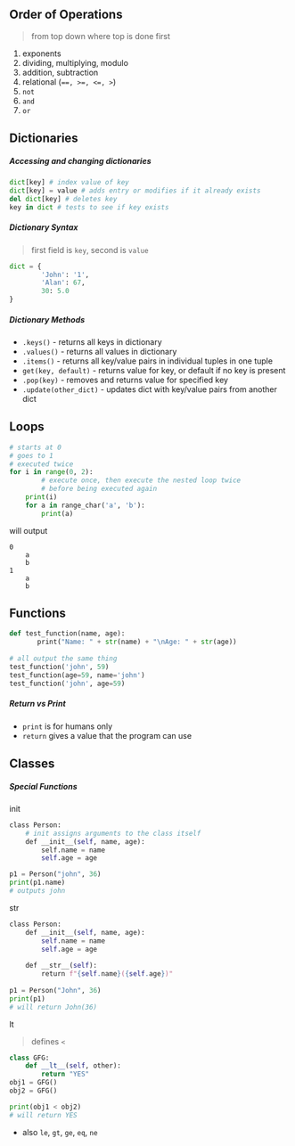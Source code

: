 ## Order of Operations
> from top down where top is done first
1. exponents
2. dividing, multiplying, modulo
3. addition, subtraction
4. relational (`==, >=, <=, >`)
5. `not`
6. `and`
7. `or`
## Dictionaries
##### Accessing and changing dictionaries
```python
dict[key] # index value of key
dict[key] = value # adds entry or modifies if it already exists
del dict[key] # deletes key
key in dict # tests to see if key exists
```
##### Dictionary Syntax
> first field is `key`, second is `value`
```python
dict = {
		'John': '1',
		'Alan': 67,
		30: 5.0
}
```
##### Dictionary Methods
- `.keys()` - returns all keys in dictionary
- `.values()` - returns all values in dictionary
- `.items()` - returns all key/value pairs in individual tuples in one tuple
- `get(key, default)` - returns value for key, or default if no key is present
- `.pop(key)` - removes and returns value for specified key
- `.update(other_dict)` - updates dict with key/value pairs from another dict

## Loops
```python
# starts at 0
# goes to 1
# executed twice
for i in range(0, 2):
		# execute once, then execute the nested loop twice
		# before being executed again
    print(i)
    for a in range_char('a', 'b'):
        print(a)
```
will output
```
0
	a
	b
1
	a
	b
```

## Functions
```python
def test_function(name, age):
	   print("Name: " + str(name) + "\nAge: " + str(age))
  
# all output the same thing
test_function('john', 59)
test_function(age=59, name='john')
test_function('john', age=59)
```
##### Return vs Print
- `print` is for humans only
- `return` gives a value that the program can use
## Classes
##### Special Functions
init
```python
class Person:
	# init assigns arguments to the class itself
	def __init__(self, name, age):  
	    self.name = name  
	    self.age = age

p1 = Person("john", 36)  
print(p1.name)
# outputs john
```
str
```python
class Person:  
	def __init__(self, name, age):  
		self.name = name  
		self.age = age
	
	def __str__(self):  
		return f"{self.name}({self.age})"
  
p1 = Person("John", 36)  
print(p1)
# will return John(36)
```
lt
> defines `<`
```python
class GFG: 
	def __lt__(self, other): 
		return "YES"
obj1 = GFG() 
obj2 = GFG() 

print(obj1 < obj2)
# will return YES
```
- also `le`, `gt`, `ge`, `eq`, `ne`
